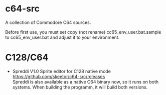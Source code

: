 # c64-src
A collection of Commodore C64 sources.

Before first use, you must set copy (not rename) cc65_env_user.bat.sample to cc65_env_user.bat and adjust it to your environment.

# C128/C64

* Spreddi V1.0 Sprite editor for C128 native mode
  https://github.com/skeetor/c64-src/releases<br>
  Spreddi is also available as a native C64 binary now, so it runs on both systems. When building the programm, it will build both versions.
